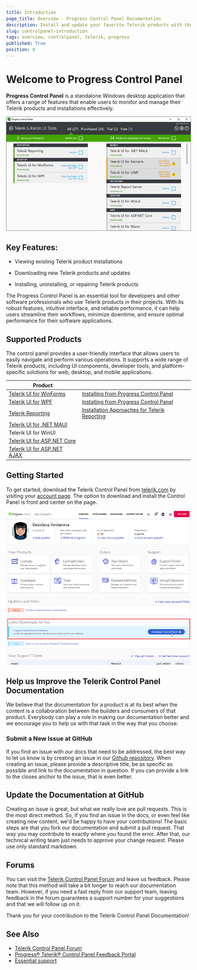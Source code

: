 ```yaml
---
title: Introduction
page_title: Overview - Progress Control Panel Documentation
description: Install and update your favorite Telerik products with the Telerik Control Panel.
slug: controlpanel-introduction
tags: overview, controlpanel, telerik, progress
published: True
position: 0 
---
```


# Welcome to Progress Control Panel

**Progress Control Panel** is a standalone Windows desktop application that offers a range of features that enable users to monitor and manage their Telerik products and installations effectively.

![Telerik Control Panel](images/telerik-control-panel-introduction.png)

## Key Features:

* Viewing existing Telerik product installations

* Downloading new Telerik products and updates

* Installing, uninstalling, or repairing Telerik products

The Progress Control Panel is an essential tool for developers and other software professionals who use Telerik products in their projects. With its robust features, intuitive interface, and reliable performance, it can help users streamline their workflows, minimize downtime, and ensure optimal performance for their software applications.

## Supported Products

The control panel provides a user-friendly interface that allows users to easily navigate and perform various operations. It supports a wide range of Telerik products, including UI components, developer tools, and platform-specific solutions for web, desktop, and mobile applications.

|Product||
|----|----|
|[Telerik UI for WinForms](https://docs.telerik.com/devtools/winforms/introduction)|[Installing from Progress Control Panel](https://docs.telerik.com/devtools/winforms/installation-and-upgrades/installing-from-progress-control-panel)|
|[Telerik UI for WPF](https://docs.telerik.com/devtools/wpf/introduction)|[Installing from Progress Control Panel](https://docs.telerik.com/devtools/wpf/getting-started/installation/installation-installing-from-progress-control-panel)|
|[Telerik Reporting](https://docs.telerik.com/reporting/introduction)|[Installation Approaches for Telerik Reporting](https://docs.telerik.com/reporting/getting-started/installation/installation-approaches)|
|[Telerik UI for .NET MAUI](https://docs.telerik.com/devtools/maui/introduction)||
|Telerik UI for WinUI||
|[Telerik UI for ASP.NET Core](https://docs.telerik.com/aspnet-core/introduction)||
|[Telerik UI for ASP.NET AJAX](https://docs.telerik.com/devtools/aspnet-ajax/introduction)||

## Getting Started

To get started, download the Telerik Control Panel from [telerik.com](https://www.telerik.com/) by visiting your [account page](https://www.telerik.com/account/). The option to download and install the Control Panel is front and center on the page.

![Download Telerik Control Panel](images/download-telerik-control-panel.png)


## Help us Improve the Telerik Control Panel Documentation

We believe that the documentation for a product is at its best when the content is a collaboration between the builders and consumers of that product. Everybody can play a role in making our documentation better and we encourage you to help us with that task in the way that you choose:

### Submit a New Issue at GitHub

If you find an issue with our docs that need to be addressed, the best way to let us know is by creating an issue in our [Github repository](https://github.com/telerik/controlpanel-docs/issues). When creating an issue, please provide a descriptive title, be as specific as possible and link to the documentation in question. If you can provide a link to the closes anchor to the issue, that is even better.

## Update the Documentation at GitHub

Creating an issue is great, but what we really love are pull requests. This is the most direct method.  So, if you find an issue in the docs, or even feel like creating new content, we'd be happy to have your contributions! The basic steps are that you fork our documentation and submit a pull request. That way you may contribute to exactly where you found the error.  After that, our technical writing team just needs to approve your change request. Please use only standard markdown. 

## Forums

You can visit the [Telerik Control Panel Forum](https://www.telerik.com/forums/telerik-control-panel) and leave us feedback.  Please note that this method will take a bit longer to reach our documentation team. However, if you need a fast reply from our support team, leaving feedback in the forum guarantees a support number for your suggestions and that we will follow up on it.

Thank you for your contribution to the Telerik Control Panel Documentation!

## See Also

* [Telerik Control Panel Forum](https://www.telerik.com/forums/telerik-control-panel)
* [Progress® Telerik® Control Panel Feedback Portal](https://feedback.telerik.com/controlpanel) 
* [Essential support](http://www.telerik.com/support) 
